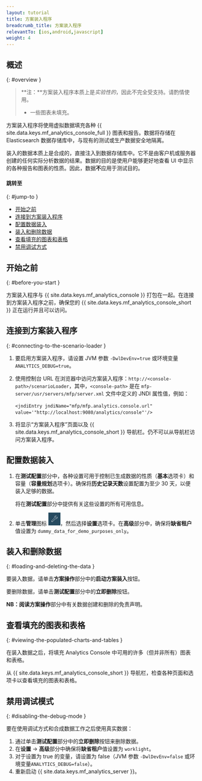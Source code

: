 ```yaml
---
layout: tutorial
title: 方案装入程序
breadcrumb_title: 方案装入程序
relevantTo: [ios,android,javascript]
weight: 4
---
```

<!-- NLS_CHARSET=UTF-8 -->
## 概述
{: #overview }

> **注：**方案装入程序本质上是*实验性的*，因此不完全受支持。请酌情使用。
>
> * 一些图表未填充。

方案装入程序将使用虚拟数据填充各种 {{ site.data.keys.mf_analytics_console_full }} 图表和报告。数据将存储在 Elasticsearch 数据存储库中，与现有的测试或生产数据安全地隔离。

装入的数据本质上是合成的，直接注入到数据存储库中。它不是由客户机或服务器创建的任何实际分析数据的结果。数据的目的是使用户能够更好地查看 UI 中显示的各种报告和图表的性质。因此，数据**不**应用于测试目的。

#### 跳转至
{: #jump-to }

* [开始之前](#before-you-start)
* [连接到方案装入程序](#connecting-to-the-scenario-loader)
* [配置数据装入](#configuring-the-data-loading)
* [装入和删除数据](#loading-and-deleting-the-data)
* [查看填充的图表和表格](#viewing-the-populated-charts-and-tables)
* [禁用调试方式](#disabling-the-debug-mode)

## 开始之前
{: #before-you-start }

方案装入程序与 {{ site.data.keys.mf_analytics_console }} 打包在一起。在连接到方案装入程序之前，确保您的 {{ site.data.keys.mf_analytics_console_short }} 正在运行并且可以访问。

## 连接到方案装入程序
{: #connecting-to-the-scenario-loader }

1. 要启用方案装入程序，请设置 JVM 参数 `-DwlDevEnv=true` 或环境变量 `ANALYTICS_DEBUG=true`。

2. 使用控制台 URL 在浏览器中访问方案装入程序：`http://<console-path>/scenarioLoader`，其中，`<console-path>` 是在 `mfp-server/usr/servers/mfp/server.xml` 文件中定义的 JNDI 属性值，例如：

    `<jndiEntry jndiName="mfp/mfp.analytics.console.url" value='"http://localhost:9080/analytics/console"'/>`

3. 将显示“方案装入程序”页面以及 {{ site.data.keys.mf_analytics_console_short }} 导航栏。仍不可以从导航栏访问方案装入程序。

## 配置数据装入

1. 在**测试配置**部分中，各种设置可用于控制已生成数据的性质（**基本**选项卡）和容量（**容量规划**选项卡）。确保将**历史记录天数**设置配置为至少 30 天，以便装入足够的数据。

    将在**测试配置**部分中提供有关这些设置的所有可用信息。

2. 单击**管理**图标 <img  alt="扳手图标" style="margin:0;display:inline" src="wrench.png"/>，然后选择**设置**选项卡。在**高级**部分中，确保将**缺省租户**值设置为 `dummy_data_for_demo_purposes_only`。

## 装入和删除数据
{: #loading-and-deleting-the-data }

要装入数据，请单击**方案操作**部分中的**启动方案装入**按钮。

要删除数据，请单击**测试配置**部分中的**立即删除**按钮。

**NB：**阅读**方案操作**部分中有关数据创建和删除的免责声明。

## 查看填充的图表和表格
{: #viewing-the-populated-charts-and-tables }

在装入数据之后，将填充 Analytics Console 中可用的许多（但并非所有）图表和表格。

从 {{ site.data.keys.mf_analytics_console_short }} 导航栏，检查各种页面和选项卡以查看填充的图表和表格。

## 禁用调试模式
{: #disabling-the-debug-mode }

要在使用调试方式和合成数据工作之后使用真实数据：

1. 通过单击**测试配置**部分中的**立即删除**按钮来删除数据。
2. 在**设置** → **高级**部分中确保将**缺省租户**值设置为 `worklight`。
3. 对于设置为 true 的变量，请设置为 false（JVM 参数 `-DwlDevEnv=false` 或环境变量`ANALYTICS_DEBUG=false`）。
4. 重新启动 {{ site.data.keys.mf_analytics_server }}。
